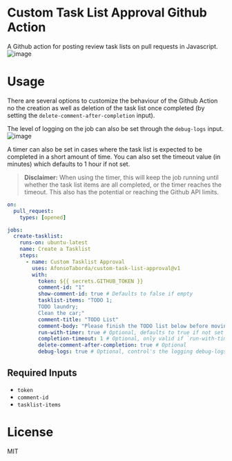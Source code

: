 # Custom Task List Approval Github Action
A Github action for posting review task lists on pull requests in Javascript.
![image](https://user-images.githubusercontent.com/10180317/217216561-74350607-4b99-4c05-9b89-eb5b9866bccd.png)

# Usage
There are several options to customize the behaviour of the Github Action no the creation as well as deletion of the task list once completed (by setting the `delete-comment-after-completion` input).

The level of logging on the job can also be set through the `debug-logs` input.
![image](https://user-images.githubusercontent.com/10180317/217216115-303cc677-29f4-4be1-9d03-60eb61246e9c.png)

A timer can also be set in cases where the task list is expected to be completed in a short amount of time. You can also set the timeout value (in minutes) which defaults to 1 hour if not set.

> **Disclaimer:** When using the timer, this will keep the job running until whether the task list items are all completed, or the timer reaches the timeout. This also has the potential or reaching the Github API limits.

``` yml
on:
  pull_request:
    types: [opened]

jobs:
  create-tasklist:
    runs-on: ubuntu-latest
    name: Create a Tasklist
    steps:
      - name: Custom Tasklist Approval
        uses: AfonsoTaborda/custom-task-list-approval@v1
        with:
          token: ${{ secrets.GITHUB_TOKEN }}
          comment-id: "1"
          show-comment-id: true # Defaults to false if empty
          tasklist-items: "TODO 1;
          TODO laundry;
          Clean the car;"
          comment-title: "TODO List"
          comment-body: "Please finish the TODO list below before moving to the next step:"
          run-with-timer: true # Optional, defaults to true if not set
          completion-timeout: 1 # Optional, only valid if `run-with-timer` is set to true
          delete-comment-after-completion: true # Optional
          debug-logs: true # Optional, control's the logging debug-logs setting for the timer (if enabled)
```

## Required Inputs
- `token`
- `comment-id`
- `tasklist-items`

# License
MIT
